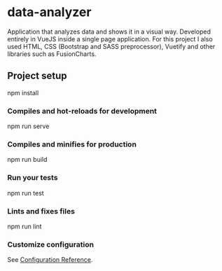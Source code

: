# data-analyzer

Application that analyzes data and shows it in a visual way. Developed entirely in VueJS inside a single page application. For this project I also used HTML, CSS (Bootstrap and SASS preprocessor), Vuetify and other libraries such as FusionCharts.

## Project setup

npm install

### Compiles and hot-reloads for development

npm run serve

### Compiles and minifies for production

npm run build

### Run your tests

npm run test

### Lints and fixes files

npm run lint

### Customize configuration
See [Configuration Reference](https://cli.vuejs.org/config/).
